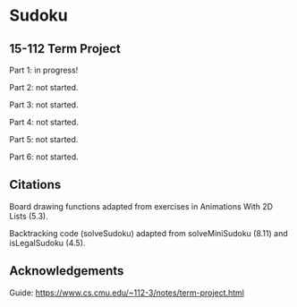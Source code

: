 # Sudoku
## 15-112 Term Project

Part 1: in progress!

Part 2: not started.

Part 3: not started.

Part 4: not started.

Part 5: not started.

Part 6: not started.

## Citations

Board drawing functions adapted from exercises in Animations With 2D Lists (5.3).

Backtracking code (solveSudoku) adapted from solveMiniSudoku (8.11) and isLegalSudoku (4.5).

## Acknowledgements

Guide: https://www.cs.cmu.edu/~112-3/notes/term-project.html
